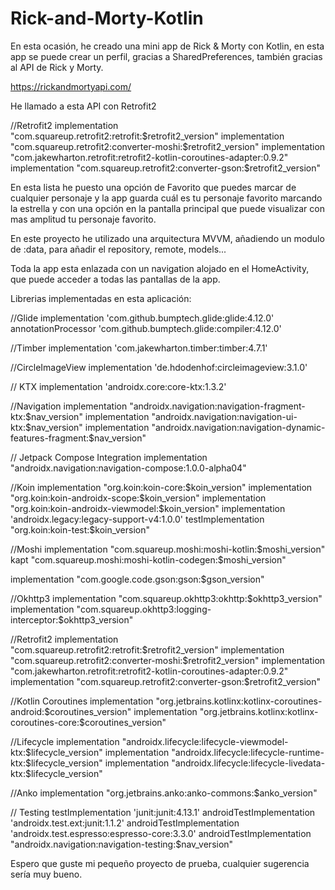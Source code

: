 # Rick-and-Morty-Kotlin

En esta ocasión, he creado una mini app de Rick & Morty con Kotlin, en esta app se puede crear un perfil, gracias a SharedPreferences, también gracias al API de Rick y Morty.

https://rickandmortyapi.com/

He llamado a esta API con Retrofit2

//Retrofit2
implementation "com.squareup.retrofit2:retrofit:$retrofit2_version"
implementation "com.squareup.retrofit2:converter-moshi:$retrofit2_version"
implementation "com.jakewharton.retrofit:retrofit2-kotlin-coroutines-adapter:0.9.2"
implementation "com.squareup.retrofit2:converter-gson:$retrofit2_version"

En esta lista he puesto una opción de Favorito que puedes marcar de cualquier personaje y la app guarda cuál es tu personaje favorito marcando la estrella y con una opción en la pantalla principal que puede visualizar con mas amplitud tu personaje favorito.

En este proyecto he utilizado una arquitectura MVVM, añadiendo un modulo de :data, para añadir el repository, remote, models...

Toda la app esta enlazada con un navigation alojado en el HomeActivity, que puede acceder a todas las pantallas de la app.

Librerias implementadas en esta aplicación:

//Glide
implementation 'com.github.bumptech.glide:glide:4.12.0'
annotationProcessor 'com.github.bumptech.glide:compiler:4.12.0'

//Timber
implementation 'com.jakewharton.timber:timber:4.7.1'

//CircleImageView
implementation 'de.hdodenhof:circleimageview:3.1.0'

// KTX
implementation 'androidx.core:core-ktx:1.3.2'

//Navigation
implementation "androidx.navigation:navigation-fragment-ktx:$nav_version"
implementation "androidx.navigation:navigation-ui-ktx:$nav_version"
implementation "androidx.navigation:navigation-dynamic-features-fragment:$nav_version"

// Jetpack Compose Integration
implementation "androidx.navigation:navigation-compose:1.0.0-alpha04"

//Koin
implementation "org.koin:koin-core:$koin_version"
implementation "org.koin:koin-androidx-scope:$koin_version"
implementation "org.koin:koin-androidx-viewmodel:$koin_version"
implementation 'androidx.legacy:legacy-support-v4:1.0.0'
testImplementation "org.koin:koin-test:$koin_version"

//Moshi
implementation "com.squareup.moshi:moshi-kotlin:$moshi_version"
kapt "com.squareup.moshi:moshi-kotlin-codegen:$moshi_version"

implementation "com.google.code.gson:gson:$gson_version"

//Okhttp3
implementation "com.squareup.okhttp3:okhttp:$okhttp3_version"
implementation "com.squareup.okhttp3:logging-interceptor:$okhttp3_version"

//Retrofit2
implementation "com.squareup.retrofit2:retrofit:$retrofit2_version"
implementation "com.squareup.retrofit2:converter-moshi:$retrofit2_version"
implementation "com.jakewharton.retrofit:retrofit2-kotlin-coroutines-adapter:0.9.2"
implementation "com.squareup.retrofit2:converter-gson:$retrofit2_version"

//Kotlin Coroutines
implementation "org.jetbrains.kotlinx:kotlinx-coroutines-android:$coroutines_version"
implementation "org.jetbrains.kotlinx:kotlinx-coroutines-core:$coroutines_version"

//Lifecycle
implementation "androidx.lifecycle:lifecycle-viewmodel-ktx:$lifecycle_version"
implementation "androidx.lifecycle:lifecycle-runtime-ktx:$lifecycle_version"
implementation "androidx.lifecycle:lifecycle-livedata-ktx:$lifecycle_version"

//Anko
implementation "org.jetbrains.anko:anko-commons:$anko_version"

// Testing
testImplementation 'junit:junit:4.13.1'
androidTestImplementation 'androidx.test.ext:junit:1.1.2'
androidTestImplementation 'androidx.test.espresso:espresso-core:3.3.0'
androidTestImplementation "androidx.navigation:navigation-testing:$nav_version"

Espero que guste mi pequeño proyecto de prueba, cualquier sugerencia sería muy bueno.
